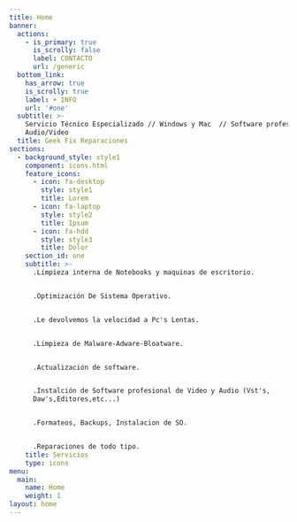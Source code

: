 ```yaml
---
title: Home
banner:
  actions:
    - is_primary: true
      is_scrolly: false
      label: CONTACTO
      url: /generic
  bottom_link:
    has_arrow: true
    is_scrolly: true
    label: + INFO
    url: '#one'
  subtitle: >-
    Servicio Técnico Especializado // Windows y Mac  // Software profesional de
    Audio/Video
  title: Geek Fix Reparaciones
sections:
  - background_style: style1
    component: icons.html
    feature_icons:
      - icon: fa-desktop
        style: style1
        title: Lorem
      - icon: fa-laptop
        style: style2
        title: Ipsum
      - icon: fa-hdd
        style: style3
        title: Dolor
    section_id: one
    subtitle: >-
      .Limpieza interna de Notebooks y maquinas de escritorio.


      .Optimización De Sistema Operativo.


      .Le devolvemos la velocidad a Pc's Lentas.


      .Limpieza de Malware-Adware-Bloatware.


      .Actualización de software.


      .Instalción de Software profesional de Video y Audio (Vst's,
      Daw's,Editores,etc...)


      .Formateos, Backups, Instalacion de SO.


      .Reparaciones de todo tipo.
    title: Servicios
    type: icons
menu:
  main:
    name: Home
    weight: 1
layout: home
---
```


